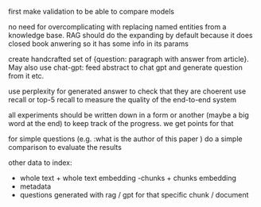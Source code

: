first make validation to be able to compare models

no need for overcomplicating with replacing named entities from a knowledge base. RAG should do the expanding by default because it does closed book anwering so it has some info in its params

create handcrafted set of {question: paragraph with answer from article}. May also use chat-gpt: feed abstract to chat gpt and generate question from it etc.

use perplexity for generated answer to check that they are choerent
use recall or top-5 recall to measure the quality of the end-to-end system

all experiments should be written down in a form or another (maybe a big word at the end) to keep track of the progress. we get points for that

for simple questions (e.g. :what is the author of this paper ) do a simple comparison to evaluate the results

other data to index:
- whole text + whole text embedding
-chunks + chunks embedding
- metadata
- questions generated with rag / gpt for that specific chunk  / document